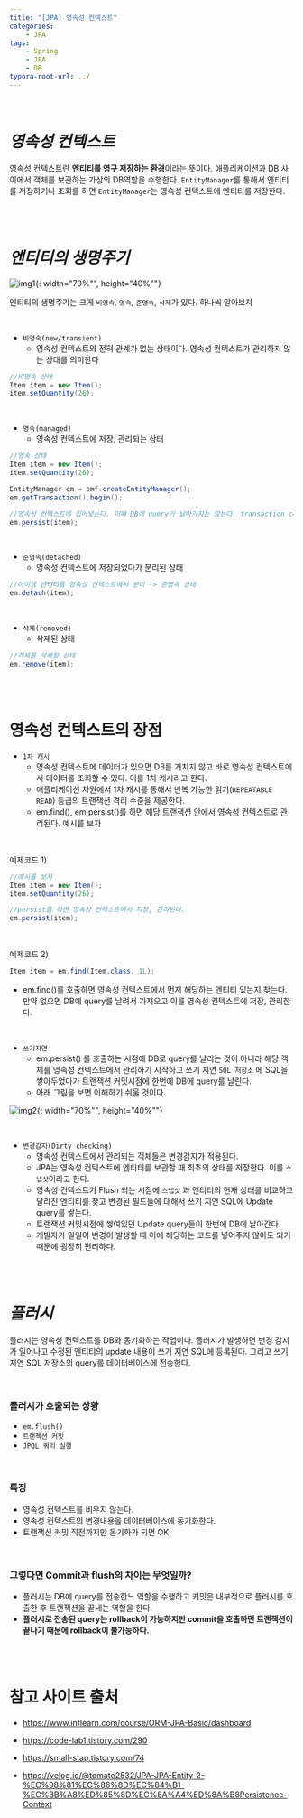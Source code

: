 ```yaml
---
title: "[JPA] 영속성 컨텍스트"
categories: 
    - JPA
tags:
    - Spring
    - JPA
    - DB
typora-root-url: ../
---
```


<br>



# *영속성 컨텍스트*

영속성 컨텍스트란 **엔티티를 영구 저장하는 환경**이라는 뜻이다. 애플리케이션과 DB 사이에서 객체를 보관하는 가상의 DB역할을 수행한다. `EntityManager`를 통해서 엔티티를 저장하거나 조회를 하면 `EntityManager`는 영속성 컨텍스트에 엔티티를 저장한다.

<br>

<br>



# *엔티티의 생명주기*



![img1](/assets/images/25_1.png){: width="70%"", height="40%""}

엔티티의 생명주기는 크게 `비영속`, `영속`, `준영속`, `삭제`가 있다. 하나씩 알아보자

<br>



* `비영속(new/transient)`
  * 영속성 컨텍스트와 전혀 관계가 없는 상태이다. 영속성 컨텍스트가 관리하지 않는 상태를 의미한다

```java
//비영속 상태
Item item = new Item();
item.setQuantity(26);
```

<br>

* `영속(managed)` 
  * 영속성 컨텍스트에 저장, 관리되는 상태

```java
//영속 상태
Item item = new Item();
item.setQuantity(26);

EntityManager em = emf.createEntityManager();
em.getTransaction().begin();

//영속성 컨텍스트에 집어넣는다. 이때 DB에 query가 날아가지는 않는다. transaction commit 시점에 query가 날아감.
em.persist(item);
```

<br>

* `준영속(detached)`
  * 영속성 컨텍스트에 저장되었다가 분리된 상태

```java
//아이템 엔티티를 영속성 컨텍스트에서 분리 -> 준영속 상태
em.detach(item);
```

<br>

* `삭제(removed)`
  * 삭제된 상태

```java
//객체를 삭제한 상태
em.remove(item);
```

<br>

<br>



# 영속성 컨텍스트의 장점

* `1차 캐시`
  * 영속성 컨텍스트에 데이터가 있으면 DB를 거치지 않고 바로 영속성 컨텍스트에서 데이터를 조회할 수 있다. 이를 1차 캐시라고 한다.
  * 애플리케이션 차원에서 1차 캐시를 통해서 반복 가능한 읽기(`REPEATABLE READ`) 등급의 트랜잭션 격리 수준을 제공한다.
  * em.find(), em.persist()를 하면 해당 트랜잭션 안에서 영속성 컨텍스트로 관리된다. 예시를 보자

<br>

예제코드 1)

```java
//예시를 보자
Item item = new Item();
item.setQuantity(26);

//persist를 하면 영속성 컨텍스트에서 저장, 관리된다.
em.persist(item);
```

<br>

예제코드 2)

```java
Item item = em.find(Item.class, 1L);
```

* em.find()를 호출하면 영속성 컨텍스트에서 먼저 해당하는 엔티티 있는지 찾는다. 만약 없으면 DB에 query를 날려서 가져오고 이를 영속성 컨텍스트에 저장, 관리한다.

<br>

* `쓰기지연`
  * em.persist() 를 호출하는 시점에 DB로 query를 날리는 것이 아니라 해당 객체를 영속성 컨텍스트에서 관리하기 시작하고 쓰기 지연 `SQL 저장소` 에 SQL을 쌓아두었다가 트랜잭션 커밋시점에 한번에 DB에 query를 날린다.
  * 아래 그림을 보면 이해하기 쉬울 것이다.

![img2](/assets/images/25_2.png){: width="70%"", height="40%""}

<br>

* `변경감지(Dirty checking)`
  * 영속성 컨텍스트에서 관리되는 객체들은 변경감지가 적용된다.
  * JPA는 영속성 컨텍스트에 엔티티를 보관할 때 최초의 상태를 저장한다. 이를 `스냅샷`이라고 한다.
  * 영속성 컨텍스트가 Flush 되는 시점에 `스냅샷` 과 엔티티의 현재 상태를 비교하고 달라진 엔티티를 찾고 변경된 필드들에 대해서 쓰기 지연 SQL에 Update query를 쌓는다.
  * 트랜잭션 커밋시점에 쌓여있던 Update query들이 한번에 DB에 날아간다.
  * 개발자가 일일이 변경이 발생할 때 이에 해당하는 코드를 넣어주지 않아도 되기 때문에 굉장히 편리하다.

<br>

<br>



# *플러시*

플러시는 영속성 컨텍스트를 DB와 동기화하는 작업이다. 플러시가 발생하면 변경 감지가 일어나고 수정된 엔티티의 update 내용이 쓰기 지연 SQL에 등록된다. 그리고 쓰기 지연 SQL 저장소의 query를 데이터베이스에 전송한다.

<br>

### 플러시가 호출되는 상황

* `em.flush()`
* `트랜젝션 커밋`
* `JPQL 쿼리 실행`

<br>

### 특징

* 영속성 컨텍스트를 비우지 않는다.
* 영속성 컨텍스트의 변경내용을 데이터베이스에 동기화한다.
* 트랜잭션 커밋 직전까지만 동기화가 되면 OK

<br>

### 그렇다면 Commit과 flush의 차이는 무엇일까?

* 플러시는 DB에 query를 전송한느 역할을 수행하고 커밋은 내부적으로 플러시를 호출한 후 트랜잭션을 끝내는 역할을 한다.
* **플러시로 전송된 query는 rollback이 가능하지만 commit을 호출하면 트랜잭션이 끝나기 때문에 rollback이 불가능하다.**

<br>

<br>



# 참고 사이트 출처

* https://www.inflearn.com/course/ORM-JPA-Basic/dashboard

* https://code-lab1.tistory.com/290

* https://small-stap.tistory.com/74

* https://velog.io/@tomato2532/JPA-JPA-Entity-2-%EC%98%81%EC%86%8D%EC%84%B1-%EC%BB%A8%ED%85%8D%EC%8A%A4%ED%8A%B8Persistence-Context


